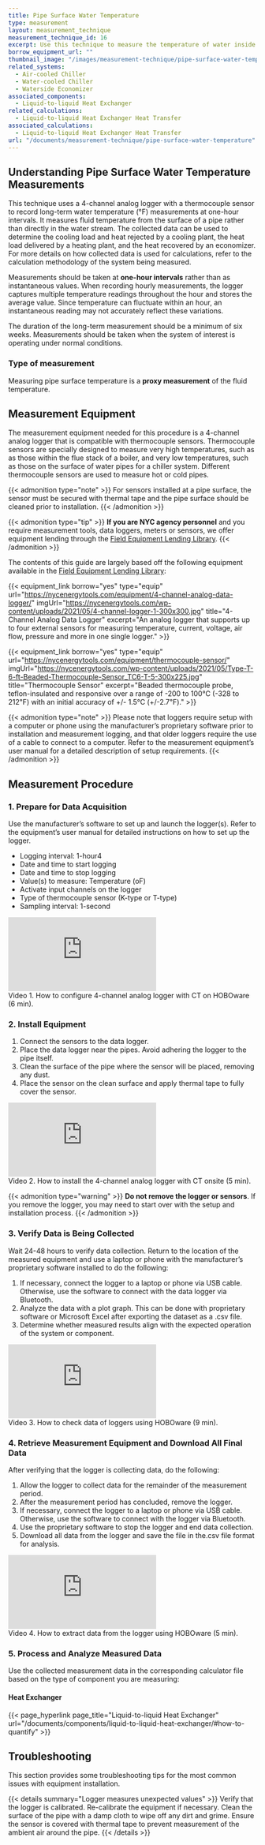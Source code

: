 ```yaml
---
title: Pipe Surface Water Temperature
type: measurement
layout: measurement_technique
measurement_technique_id: 16
excerpt: Use this technique to measure the temperature of water inside a piping system at one-hour intervals with a data logger.
borrow_equipment_url: ""
thumbnail_image: "/images/measurement-technique/pipe-surface-water-temperature/2024_0410_pipe surface water temperature MT_thumbnail.jpeg"
related_systems:
  - Air-cooled Chiller
  - Water-cooled Chiller
  - Waterside Economizer
associated_components: 
  - Liquid-to-liquid Heat Exchanger
related_calculations:
  - Liquid-to-liquid Heat Exchanger Heat Transfer
associated_calculations:
  - Liquid-to-liquid Heat Exchanger Heat Transfer
url: "/documents/measurement-technique/pipe-surface-water-temperature"
---
```


## Understanding Pipe Surface Water Temperature Measurements

This technique uses a 4-channel analog logger with a thermocouple sensor to record long-term water temperature (°F) measurements at one-hour intervals. It measures fluid temperature from the surface of a pipe rather than directly in the water stream. The collected data can be used to determine the cooling load and heat rejected by a cooling plant, the heat load delivered by a heating plant, and the heat recovered by an economizer. For more details on how collected data is used for calculations, refer to the calculation methodology of the system being measured. 

Measurements should be taken at **one-hour intervals** rather than as instantaneous values. When recording hourly measurements, the logger captures multiple temperature readings throughout the hour and stores the average value. Since temperature can fluctuate within an hour, an instantaneous reading may not accurately reflect these variations.  

The duration of the long-term measurement should be a minimum of six weeks. Measurements should be taken when the system of interest is operating under normal conditions. 

### Type of measurement 

Measuring pipe surface temperature is a **proxy measurement** of the fluid temperature.

## Measurement Equipment

The measurement equipment needed for this procedure is a 4-channel analog logger that is compatible with thermocouple sensors. Thermocouple sensors are specially designed to measure very high temperatures, such as as those within the flue stack of a boiler, and very low temperatures, such as those on the surface of water pipes for a chiller system. Different thermocouple sensors are used to measure hot or cold pipes.

{{< admonition type="note" >}}
For sensors installed at a pipe surface, the sensor must be secured with thermal tape and the pipe surface should be cleaned prior to installation.
{{< /admonition >}} 

{{< admonition type="tip" >}}
**If you are NYC agency personnel** and you require measurement tools, data loggers, meters or sensors, we offer equipment lending through the [Field Equipment Lending Library](https://nycenergytools.com/equipment/).
{{< /admonition >}}

The contents of this guide are largely based off the following equipment available in the [Field Equipment Lending Library](https://nycenergytools.com/equipment/):

<div class="equip-grid">

{{< equipment_link borrow="yes" type="equip" url="https://nycenergytools.com/equipment/4-channel-analog-data-logger/" imgUrl="https://nycenergytools.com/wp-content/uploads/2021/05/4-channel-logger-1-300x300.jpg" title="4-Channel Analog Data Logger" excerpt="An analog logger that supports up to four external sensors for measuring temperature, current, voltage, air flow, pressure and more in one single logger." >}}

{{< equipment_link borrow="yes" type="equip" url="https://nycenergytools.com/equipment/thermocouple-sensor/" imgUrl="https://nycenergytools.com/wp-content/uploads/2021/05/Type-T-6-ft-Beaded-Thermocouple-Sensor_TC6-T-5-300x225.jpg" title="Thermocouple Sensor" excerpt="Beaded thermocouple probe, teflon-insulated and responsive over a range of -200 to 100℃ (-328 to 212℉) with an initial accuracy of +/- 1.5℃ (+/-2.7℉)." >}}

</div>

{{< admonition type="note" >}}
Please note that loggers require setup with a computer or phone using the manufacturer’s proprietary software prior to installation and measurement logging, and that older loggers require the use of a cable to connect to a computer. Refer to the measurement equipment’s user manual for a detailed description of setup requirements.
{{< /admonition >}}

## Measurement Procedure 

### 1. Prepare for Data Acquisition 

Use the manufacturer’s software to set up and launch the logger(s). Refer to the equipment’s user manual for detailed instructions on how to set up the logger. 

- Logging interval: 1-hour4
- Date and time to start logging
- Date and time to stop logging
- Value(s) to measure: Temperature (oF)
- Activate input channels on the logger
- Type of thermocouple sensor (K-type or T-type)
- Sampling interval: 1-second

<iframe class ="video" src="https://www.youtube.com/embed/fUjz0qj7GVM?si=29uKvwk8x1thOh8X" title="YouTube video player" frameborder="0" allow="accelerometer; autoplay; clipboard-write; encrypted-media; gyroscope; picture-in-picture; web-share" allowfullscreen></iframe>
<figcaption class="figure-caption text-left">Video 1. How to configure 4-channel analog logger with CT on HOBOware (6 min).</figcaption>


### 2. Install Equipment 

1. Connect the sensors to the data logger.
2. Place the data logger near the pipes. Avoid adhering the logger to the pipe itself.
3. Clean the surface of the pipe where the sensor will be placed, removing any dust.
4. Place the sensor on the clean surface and apply thermal tape to fully cover the sensor.

<iframe class ="video" src="https://www.youtube.com/embed/FWgM0-VSlEQ?si=jF6QAKaKCVq-TZEQ" title="YouTube video player" frameborder="0" allow="accelerometer; autoplay; clipboard-write; encrypted-media; gyroscope; picture-in-picture; web-share" allowfullscreen></iframe>
<figcaption class="figure-caption text-left">Video 2. How to install the 4-channel analog logger with CT onsite (5 min).</figcaption>

{{< admonition type="warning" >}}
**Do not remove the logger or sensors**. If you remove the logger, you may need to start over with the setup and installation process.
{{< /admonition >}}

### 3. Verify Data is Being Collected 

Wait 24-48 hours to verify data collection. Return to the location of the measured equipment and use a laptop or phone with the manufacturer’s proprietary software installed to do the following: 

1. If necessary, connect the logger to a laptop or phone via USB cable. Otherwise, use the software to connect with the data logger via Bluetooth.
2. Analyze the data with a plot graph. This can be done with proprietary software or Microsoft Excel after exporting the dataset as a .csv file.
3. Determine whether measured results align with the expected operation of the system or component.

<iframe class ="video" src="https://www.youtube.com/embed/KyLO5ARQbuA?si=Xg596FGRsPzI_FGD" title="YouTube video player" frameborder="0" allow="accelerometer; autoplay; clipboard-write; encrypted-media; gyroscope; picture-in-picture; web-share" allowfullscreen></iframe>
<figcaption class="figure-caption text-left">Video 3. How to check data of loggers using HOBOware (9 min).</figcaption>


### 4. Retrieve Measurement Equipment and Download All Final Data 

After verifying that the logger is collecting data, do the following:

1. Allow the logger to collect data for the remainder of the measurement period.
2. After the measurement period has concluded, remove the logger.
3. If necessary, connect the logger to a laptop or phone via USB cable. Otherwise, use the software to connect with the logger via Bluetooth.
4. Use the proprietary software to stop the logger and end data collection.
5. Download all data from the logger and save the file in the.csv file format for analysis.

<iframe class ="video" src="https://www.youtube.com/embed/47hqmeOh5X4?si=sMOFZCL0J-D6wtmD" title="YouTube video player" frameborder="0" allow="accelerometer; autoplay; clipboard-write; encrypted-media; gyroscope; picture-in-picture; web-share" allowfullscreen></iframe>
<figcaption class="figure-caption text-left">Video 4. How to extract data from the logger using HOBOware (5 min).</figcaption>

### 5. Process and Analyze Measured Data

Use the collected measurement data in the corresponding calculator file based on the type of component you are measuring:

#### Heat Exchanger

{{< page_hyperlink page_title="Liquid-to-liquid Heat Exchanger" url="/documents/components/liquid-to-liquid-heat-exchanger/#how-to-quantify" >}}


## Troubleshooting

This section provides some troubleshooting tips for the most common issues with equipment installation.

{{< details summary="Logger measures unexpected values" >}}
Verify that the logger is calibrated. Re-calibrate the equipment if necessary. Clean the surface of the pipe with a damp cloth to wipe off any dirt and grime. Ensure the sensor is covered with thermal tape to prevent measurement of the ambient air around the pipe.
{{< /details >}}

